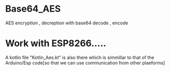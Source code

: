 # Base64_AES
AES encryption , decreption with base64 decode , encode

# Work with ESP8266.....

A kotlin file "Kotlin_Aes.kt" is also there which is simmillar to that of the Arduino/Esp code[so that we can use communication from other plaeforms]
